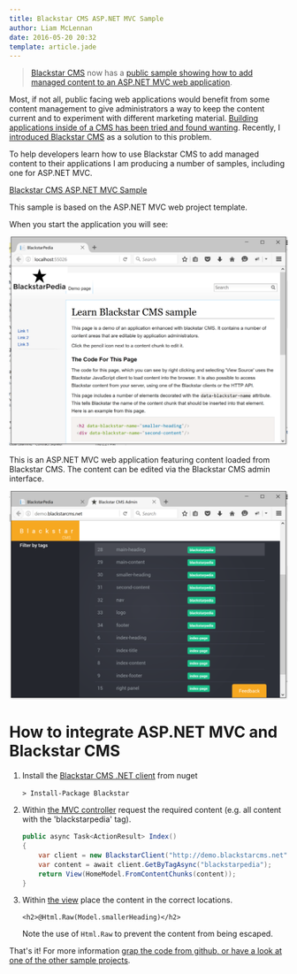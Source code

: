 ```yaml
---
title: Blackstar CMS ASP.NET MVC Sample
author: Liam McLennan
date: 2016-05-20 20:32
template: article.jade
---
```


> [Blackstar CMS](http://blackstarcms.net/) now has a [public sample showing how to add managed content to an ASP.NET MVC web application](https://github.com/Blackstar-CMS/samples#net-aspnet-mvc).

Most, if not all, public facing web applications would benefit from some content management to give administrators a way to keep the content current and to experiment with different marketing material. [Building applications inside of a CMS has been tried and found wanting](http://withouttheloop.com/articles/2016-04-26-blackstar-headless-cms/). Recently, I [introduced Blackstar CMS](http://withouttheloop.com/articles/2016-04-27-headless-cms/) as a solution to this problem.

To help developers learn how to use Blackstar CMS to add managed content to their applications I am producing a number of samples, including one for ASP.NET MVC.

[Blackstar CMS ASP.NET MVC Sample](https://github.com/Blackstar-CMS/samples#net-aspnet-mvc)

This sample is based on the ASP.NET MVC web project template. 

When you start the application you will see:

<img src="dotnet1.png" alt="Blackstarpedia .net sample" />

This is an ASP.NET MVC web application featuring content loaded from Blackstar CMS. The content can be edited via the Blackstar CMS admin interface. 

<img src="dotnet2.png" alt="Blackstar CMS Admin Interface" />

How to integrate ASP.NET MVC and Blackstar CMS
============================

1. Install the [Blackstar CMS .NET client](https://www.nuget.org/packages/Blackstar/1.0.0) from nuget

    `> Install-Package Blackstar`

1.  Within [the MVC controller](https://github.com/Blackstar-CMS/samples/blob/master/dotnet/dotnetSample/Controllers/HomeController.cs) request the required content (e.g. all content with the 'blackstarpedia' tag).

    ```C#
    public async Task<ActionResult> Index()
    {
        var client = new BlackstarClient("http://demo.blackstarcms.net");
        var content = await client.GetByTagAsync("blackstarpedia");
        return View(HomeModel.FromContentChunks(content));
    }
    ```

1. Within [the view](https://github.com/Blackstar-CMS/samples/blob/master/dotnet/dotnetSample/Views/Home/Index.cshtml) place the content in the correct locations.

    ```
    <h2>@Html.Raw(Model.smallerHeading)</h2>
    ```

    Note the use of `Html.Raw` to prevent the content from being escaped. 
    
That's it! For more information [grap the code from github, or have a look at one of the other sample projects](https://github.com/Blackstar-CMS/samples). 